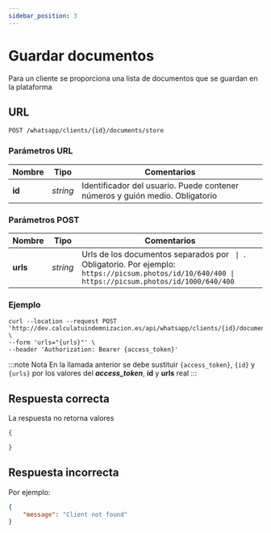 ```yaml
---
sidebar_position: 3
---
```


# Guardar documentos

Para un cliente se proporciona una lista de documentos que se guardan en la plataforma

## URL

```
POST /whatsapp/clients/{id}/documents/store
```

### Parámetros URL

Nombre | Tipo |  Comentarios 
--- | --- | --- | 
**id** | _string_ | Identificador del usuario. Puede contener números y guión medio. Obligatorio

### Parámetros POST

Nombre | Tipo |  Comentarios 
--- | --- | --- | 
**urls** | _string_ | Urls de los documentos separados por <code>&nbsp;\|&nbsp;</code>. Obligatorio. Por ejemplo: <code>ht<span>tps://</span>picsum.photos/id/10/640/400 \| ht<span>tps://</span>picsum.photos/id/1000/640/400</code>

### Ejemplo

```shell
curl --location --request POST 'http://dev.calculatuindemnizacion.es/api/whatsapp/clients/{id}/documents/store' \
--form 'urls="{urls}"' \
--header 'Authorization: Bearer {access_token}'
```

:::note Nota
En la llamada anterior se debe sustituir `{access_token}`, `{id}` y `{urls}` por los valores del **_access_token_**, **id** y **urls** real
:::

## Respuesta correcta

La respuesta no retorna valores

```json title="Status: 200 Ok"
{

}
```

## Respuesta incorrecta

Por ejemplo:

```json title="Status: 404 Not found"
{
    "message": "Client not found"
}
```